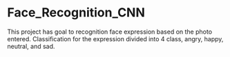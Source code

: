 # Face_Recognition_CNN
This project has goal to recognition face expression based on the photo entered. Classification for the expression divided into 4 class, angry, happy, neutral, and sad.
